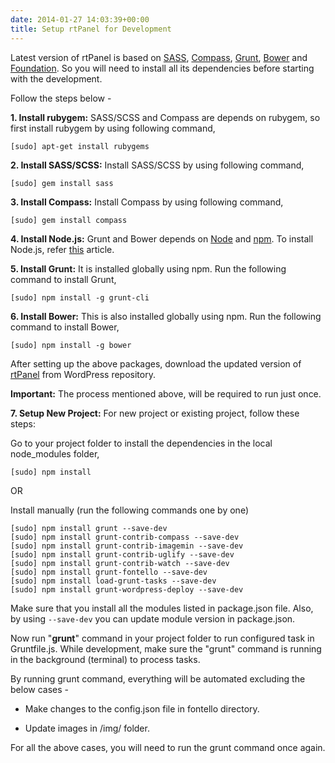 ```yaml
---
date: 2014-01-27 14:03:39+00:00
title: Setup rtPanel for Development
---
```


Latest version of rtPanel is based on [SASS](http://sass-lang.com/), [Compass](http://compass-style.org/), [Grunt](http://gruntjs.com/), [Bower](http://bower.io/) and [Foundation](http://foundation.zurb.com/). So you will need to install all its dependencies before starting with the development.

Follow the steps below -

**1. Install rubygem:**
SASS/SCSS and Compass are depends on rubygem, so first install rubygem by using following command,

    
    [sudo] apt-get install rubygems



**2. Install SASS/SCSS:**
Install SASS/SCSS by using following command,

    
    [sudo] gem install sass



**3. Install Compass:**
Install Compass by using following command,

    
    [sudo] gem install compass



**4. Install Node.js:**
Grunt and Bower depends on [Node](http://nodejs.org/) and [npm](https://npmjs.org/).
To install Node.js, refer [this](https://rtcamp.com/tutorials/nodejs/node-js-npm-install-ubuntu/) article.

**5. Install Grunt:**
It is installed globally using npm. Run the following command to install Grunt,

    
    [sudo] npm install -g grunt-cli



**6. Install Bower:**
This is also installed globally using npm. Run the following command to install Bower,

    
    [sudo] npm install -g bower


After setting up the above packages, download the updated version of [rtPanel](http://wordpress.org/themes/rtpanel) from WordPress repository.

**Important:** The process mentioned above, will be required to run just once.

**7. Setup New Project:**
For new project or existing project, follow these steps:

Go to your project folder to install the dependencies in the local node_modules folder,

    
    [sudo] npm install



OR

Install manually (run the following commands one by one)

    
    [sudo] npm install grunt --save-dev
    [sudo] npm install grunt-contrib-compass --save-dev
    [sudo] npm install grunt-contrib-imagemin --save-dev
    [sudo] npm install grunt-contrib-uglify --save-dev
    [sudo] npm install grunt-contrib-watch --save-dev
    [sudo] npm install grunt-fontello --save-dev
    [sudo] npm install load-grunt-tasks --save-dev
    [sudo] npm install grunt-wordpress-deploy --save-dev


Make sure that you install all the modules listed in package.json file. Also, by using `--save-dev` you can update module version in package.json.

Now run "**grunt**" command in your project folder to run configured task in Gruntfile.js. While development, make sure the "grunt" command is running in the background (terminal) to process tasks.

By running grunt command, everything will be automated excluding the below cases -



	
  * Make changes to the config.json file in fontello directory.

	
  * Update images in /img/ folder.


For all the above cases, you will need to run the grunt command once again.
